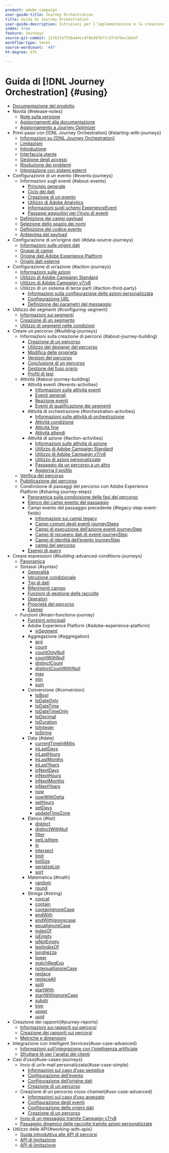 ```yaml
---
product: adobe campaign
user-guide-title: Journey Orchestration
title: Guida di Journey Orchestration
user-guide-description: Istruzioni per l’implementazione e la creazione dei percorsi dei clienti.
index: true
feature: Journeys
source-git-commit: 137637a753ba44cc4f8e397b77c3fc076ec3de3f
workflow-type: tm+mt
source-wordcount: '447'
ht-degree: 97%

---
```



# Guida di [!DNL Journey Orchestration] {#using}

+ [Documentazione del prodotto](journey-orchestration-home.md)
+ Novità {#release-notes}
   + [Note sulla versione](using/release-notes/release-notes.md)
   + [Aggiornamenti alla documentazione](using/release-notes/documentation-updates.md)
   + [Aggiornamento a Journey Optimizer](using/release-notes/upgrade-to-ajo.md)
+ Primi passi con [!DNL Journey Orchestration] {#starting-with-journeys}
   + [Informazioni su [!DNL Journey Orchestration]](using/about/about-journey-orchestration.md)
   + [Limitazioni ](using/about/limitations.md)
   + [Introduzione](using/about/get-started.md)
   + [Interfaccia utente](using/about/user-interface.md)
   + [Gestione degli accessi](using/about/access-management.md)
   + [Risoluzione dei problemi](using/about/troubleshooting.md)
   + [Integrazione con sistemi esterni](using/about/external-systems.md)
+ Configurazione di un evento {#events-journeys}
   + Informazioni sugli eventi {#about-events}
      + [Principio generale](using/event/about-events.md)
      + [Ciclo dei dati](using/event/about-data-cycle.md)
      + [Creazione di un evento](using/event/about-creating.md)
      + [Utilizzo di Adobe Analytics](using/event/about-analytics.md)
      + [Informazioni sugli schemi ExperienceEvent](using/event/experience-event-schema.md)
      + [Passaggi aggiuntivi per l’invio di eventi](using/event/additional-steps-to-send-events-to-journey-orchestration.md)
   + [Definizione dei campi payload](using/event/defining-the-payload-fields.md)
   + [Selezione dello spazio dei nomi](using/event/selecting-the-namespace.md)
   + [Definizione del codice evento](using/event/defining-the-event-key.md)
   + [Anteprima del payload](using/event/previewing-the-payload.md)
+ Configurazione di un’origine dati {#data-source-journeys}
   + [Informazioni sulle origini dati](using/datasource/about-data-sources.md)
   + [Gruppi di campi](using/datasource/field-groups.md)
   + [Origine dati Adobe Experience Platform](using/datasource/adobe-experience-platform-data-source.md)
   + [Origini dati esterne](using/datasource/external-data-sources.md)
+ Configurazione di un’azione {#action-journeys}
   + [Informazioni sulle azioni](using/action/action.md)
   + [Utilizzo di Adobe Campaign Standard](using/action/working-with-adobe-campaign.md)
   + [Utilizzo di Adobe Campaign v7/v8](using/action/acc-action.md)
   + Utilizzo di un sistema di terze parti {#action-third-party}
      + [Informazioni sulla configurazione delle azioni personalizzata](using/action/about-custom-action-configuration.md)
      + [Configurazione URL](using/action/url-configuration.md)
      + [Definizione dei parametri del messaggio](using/action/defining-the-message-parameters.md)
+ Utilizzo dei segmenti {#configuring-segment}
   + [Informazioni sui segmenti](using/segment/about-segments.md)
   + [Creazione di un segmento](using/segment/creating-a-segment.md)
   + [Utilizzo di segmenti nelle condizioni](using/segment/using-a-segment.md)
+ Creare un percorso {#building-journeys}
   + Informazioni sulla creazione di percorsi {#about-journey-building}
      + [Creazione di un percorso](using/building-journeys/journey.md)
      + [Utilizzo del designer del percorso](using/building-journeys/using-the-journey-designer.md)
      + [Modifica delle proprietà](using/building-journeys/changing-properties.md)
      + [Versioni del percorso](using/building-journeys/journey-versions.md)
      + [Conclusione di un percorso](using/building-journeys/terminating-a-journey.md)
      + [Gestione del fuso orario](using/building-journeys/timezone-management.md)
      + [Profili di test](using/building-journeys/creating-test-profiles.md)
   + Attività {#about-journey-building}
      + Attività eventi {#events-activities}
         + [Informazioni sulle attività eventi](using/building-journeys/event-activities.md)
         + [Eventi generali](using/building-journeys/general-events.md)
         + [Reazione eventi](using/building-journeys/reaction-events.md)
         + [Eventi di qualificazione dei segmenti](using/building-journeys/segment-qualification-events.md)
      + Attività di orchestrazione {#orchestration-activities}
         + [Informazioni sulle attività di orchestrazione](using/building-journeys/about-orchestration-activities.md)
         + [Attività condizione](using/building-journeys/condition-activity.md)
         + [Attività fine](using/building-journeys/end-activity.md)
         + [Attività attendi](using/building-journeys/wait-activity.md)
      + Attività di azione {#action-activities}
         + [Informazioni sulle attività di azione](using/building-journeys/about-action-activities.md)
         + [Utilizzo di Adobe Campaign Standard](using/building-journeys/using-adobe-campaign-actions.md)
         + [Utilizzo di Adobe Campaign v7/v8](using/building-journeys/using-adobe-campaign-classic.md)
         + [Utilizzo di azioni personalizzate](using/building-journeys/using-custom-actions.md)
         + [Passaggio da un percorso a un altro](using/building-journeys/jump.md)
         + [Aggiorna il profilo](using/building-journeys/update-profiles.md)
   + [Verifica del percorso](using/building-journeys/testing-the-journey.md)
   + [Pubblicazione del percorso](using/building-journeys/publishing-the-journey.md)
   + Condivisione di passaggi del percorso con Adobe Experience Platform {#sharing-journey-steps}
      + [Panoramica sulla condivisione delle fasi del percorso](using/building-journeys/sharing-overview.md)
      + [Elenco dei campi evento del passaggio](using/building-journeys/sharing-field-list.md)
      + Campi evento del passaggio precedente {#legacy-step-event-fields}
         + [Informazioni sui campi legacy](using/building-journeys/sharing-legacy-fields.md)
         + [Campi comuni degli eventi journeySteps](using/building-journeys/sharing-common-fields.md)
         + [Campi di esecuzione dell’azione eventi journeyStep](using/building-journeys/sharing-execution-fields.md)
         + [Campi di recupero dati di eventi journeyStep](using/building-journeys/sharing-fetch-fields.md)
         + [Campi di identità dell’evento journeyStep](using/building-journeys/sharing-identity-fields.md)
         + [campi del percorso](using/building-journeys/sharing-journey-fields.md)
      + [Esempi di query](using/building-journeys/query-examples.md)
+ Creare espressioni {#building-advanced-conditions-journeys}
   + [Panoramica](using/expression/expressionadvanced.md)
   + Sintassi {#syntax}
      + [Generalità](using/expression/generalities.md)
      + [Istruzione condizionale](using/expression/conditional-instruction.md)
      + [Tipi di dati](using/expression/data-types.md)
      + [Riferimenti campo](using/expression/field-references.md)
      + [Funzioni di gestione delle raccolte](using/expression/collection-management-functions.md)
      + [Operatori](using/expression/operators.md)
      + [Proprietà del percorso](using/expression/journey-properties.md)
      + [Esempi](using/expression/advanced-editor-use-cases.md)
   + Funzioni {#main-functions-journey}
      + [Funzioni principali](using/expression/functions.md)
      + Adobe Experience Platform {#adobe-experience-platform}
         + [inSegment](using/functions/functioninsegment.md)
      + Aggregazione {#aggregation}
         + [avg](using/functions/functionavg.md)
         + [count](using/functions/functioncount.md)
         + [countOnlyNull](using/functions/functioncountonlynull.md)
         + [countWithNull](using/functions/functioncountwithnull.md)
         + [distinctCount](using/functions/functiondistinctcount.md)
         + [distinctCountWithNull](using/functions/functiondistinctcountwithnull.md)
         + [max](using/functions/functionmax.md)
         + [min](using/functions/functionmin.md)
         + [sum](using/functions/functionsum.md)
      + Conversione {#conversion}
         + [toBool](using/functions/functiontobool.md)
         + [toDateOnly](using/functions/functiontodateonly.md)
         + [toDateTime](using/functions/functiontodatetime.md)
         + [toDateTimeOnly](using/functions/functiontodatetimeonly.md)
         + [toDecimal](using/functions/functiontodecimal.md)
         + [toDuration](using/functions/functiontoduration.md)
         + [toInteger](using/functions/functiontointeger.md)
         + [toString](using/functions/functiontostring.md)
      + Data {#date}
         + [currentTime&#x200B;InMillis](using/functions/functioncurrenttimeinmillis.md)
         + [inLastDays](using/functions/functioninlastdays.md)
         + [inLastHours](using/functions/functioninlasthours.md)
         + [inLastMonths](using/functions/functioninlastmonths.md)
         + [inLastYears](using/functions/functioninlastyears.md)
         + [inNextDays](using/functions/functioninnextdays.md)
         + [inNextHours](using/functions/functioninnexthours.md)
         + [inNextMonths](using/functions/functioninnextmonths.md)
         + [inNextYears](using/functions/functioninnextyears.md)
         + [now](using/functions/functionnow.md)
         + [nowWithDelta](using/functions/functionnowwithdelta.md)
         + [setHours](using/functions/functionsethours.md)
         + [setDays](using/functions/functionsetdays.md)
         + [updateTimeZone](using/functions/functionupdatetimezone.md)
      + Elenco {#list}
         + [distinct](using/functions/functiondistinct.md)
         + [distinctWithNull](using/functions/functiondistinctwithnull.md)
         + [filter](using/functions/functionfilter.md)
         + [getListItem](using/functions/functiongetlistitem.md)
         + [in](using/functions/functionin.md)
         + [intersect](using/functions/functionintersect.md)
         + [limit](using/functions/functionlimit.md)
         + [listSize](using/functions/functionlistsize.md)
         + [serializeList](using/functions/functionserializelist.md)
         + [sort](using/functions/functionsort.md)
      + Matematica {#math}
         + [random](using/functions/functionrandom.md)
         + [round](using/functions/functionround.md)
      + Stringa {#string}
         + [concat](using/functions/functionconcat.md)
         + [contain](using/functions/functioncontain.md)
         + [containIgnoreCase](using/functions/functioncontainwithignorecase.md)
         + [endWith](using/functions/functionendwith.md)
         + [endWithIgnorecase](using/functions/functionendwithignorecase.md)
         + [equalIgnoreCase](using/functions/functionequalignorecase.md)
         + [indexOf](using/functions/functionindexof.md)
         + [isEmpty](using/functions/functionisempty.md)
         + [isNotEmpty](using/functions/functionisnotempty.md)
         + [lastIndexOf](using/functions/functionlastindexof.md)
         + [lunghezza](using/functions/functionlength.md)
         + [lower](using/functions/functionlower.md)
         + [matchRegExp](using/functions/functionmatchregexp.md)
         + [notequalIgnoreCase](using/functions/functionnotequalignorecase.md)
         + [replace](using/functions/functionreplace.md)
         + [replaceAll](using/functions/functionreplaceall.md)
         + [split](using/functions/functionsplit.md)
         + [startWith](using/functions/functionstartwith.md)
         + [startWithIgnoreCase](using/functions/functionstartwithignorecase.md)
         + [substr](using/functions/functionsubstr.md)
         + [trim](using/functions/functiontrim.md)
         + [upper](using/functions/functionupper.md)
         + [uuid](using/functions/functionuuid.md)
+ Creazione dei rapporti{#journey-reports}
   + [Informazioni sui rapporti sui percorsi](using/reporting/about-journey-reports.md)
   + [Creazione dei rapporti sui percorsi](using/reporting/creating-your-journey-reports.md)
   + [Metriche e dimensioni](using/reporting/metrics-and-dimensions.md)
+ Integrazione con Intelligent Services{#use-case-advanced}
   + [Informazioni sull’integrazione con l’intelligenza artificiale](using/ai-services/ai-services-overview.md)
   + [Sfruttare IA per l&#39;analisi dei clienti](using/ai-services/leveraging-customer-ai.md)
+ Casi d’uso{#use-cases-journeys}
   + Invio di un’e-mail personalizzata{#use-case-simple}
      + [Informazioni sul caso d’uso semplice](using/usecase/about-the-simple-use-case.md)
      + [Configurazione dell’evento](using/usecase/configuring-the-event.md)
      + [Configurazione dell’origine dati](using/usecase/configuring-the-data-source.md)
      + [Creazione di un percorso](using/usecase/simple-uc-building-the-journey.md)
   + Creazione di un percorso cross-channel{#use-case-advanced}
      + [Informazioni sul caso d’uso avanzato](using/usecase/about-the-advanced-use-case.md)
      + [Configurazione degli eventi](using/usecase/configuring-the-events.md)
      + [Configurazione delle origini dati](using/usecase/configuring-the-data-sources.md)
      + [Creazione di un percorso](using/usecase/building-the-journey.md)
   + [Invio di un messaggio tramite Campaign v7/v8](using/usecase/campaign-classic-use-case.md)
   + [Passaggio dinamico delle raccolte tramite azioni personalizzate](using/usecase/collections.md)
+ Utilizzo delle API{#working-with-apis}
   + [Guida introduttiva alle API di percorsi](using/api/journeys-apis.md)
   + [API di limitazione](using/api/capping.md)
   + [API di limitazione](using/api/throttling.md)
